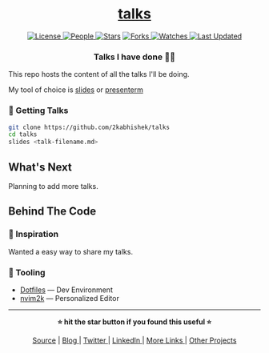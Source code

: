<div align = "center">

<h1><a href="https://github.com/2kabhishek/talks">talks</a></h1>

<a href="https://github.com/2KAbhishek/talks/blob/main/LICENSE">
<img alt="License" src="https://img.shields.io/github/license/2kabhishek/talks?style=flat&color=eee&label="> </a>

<a href="https://github.com/2KAbhishek/talks/graphs/contributors">
<img alt="People" src="https://img.shields.io/github/contributors/2kabhishek/talks?style=flat&color=ffaaf2&label=People"> </a>

<a href="https://github.com/2KAbhishek/talks/stargazers">
<img alt="Stars" src="https://img.shields.io/github/stars/2kabhishek/talks?style=flat&color=98c379&label=Stars"></a>

<a href="https://github.com/2KAbhishek/talks/network/members">
<img alt="Forks" src="https://img.shields.io/github/forks/2kabhishek/talks?style=flat&color=66a8e0&label=Forks"> </a>

<a href="https://github.com/2KAbhishek/talks/watchers">
<img alt="Watches" src="https://img.shields.io/github/watchers/2kabhishek/talks?style=flat&color=f5d08b&label=Watches"> </a>

<a href="https://github.com/2KAbhishek/talks/pulse">
<img alt="Last Updated" src="https://img.shields.io/github/last-commit/2kabhishek/talks?style=flat&color=e06c75&label="> </a>

<h3>Talks I have done 🎁📢</h3>

</div>

This repo hosts the content of all the talks I'll be doing.

My tool of choice is [slides](https://github.com/maaslalani/slides) or [presenterm](https://github.com/mfontanini/presenterm)

### 🚀 Getting Talks

```bash
git clone https://github.com/2kabhishek/talks
cd talks
slides <talk-filename.md>
```

## What's Next

Planning to add more talks.

## Behind The Code

### 🌈 Inspiration

Wanted a easy way to share my talks.

### 🧰 Tooling

- [Dotfiles](https://github.com/2kabhishek/Dotfiles) — Dev Environment
- [nvim2k](https://github.com/2kabhishek/nvim2k) — Personalized Editor

<hr>

<div align="center">

<strong>⭐ hit the star button if you found this useful ⭐</strong><br>

<a href="https://github.com/2KAbhishek/talks">Source</a>
| <a href="https://2kabhishek.github.io/blog" target="_blank">Blog </a>
| <a href="https://twitter.com/2kabhishek" target="_blank">Twitter </a>
| <a href="https://linkedin.com/in/2kabhishek" target="_blank">LinkedIn </a>
| <a href="https://2kabhishek.github.io/links" target="_blank">More Links </a>
| <a href="https://2kabhishek.github.io/projects" target="_blank">Other Projects </a>

</div>
